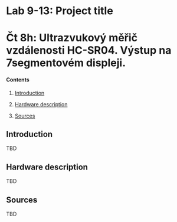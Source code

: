 # Lab 9-13: Project title
# Čt 8h: Ultrazvukový měřič vzdálenosti HC-SR04. Výstup na 7segmentovém displeji.
#### Contents

1. [Introduction](#Introduction)
2. [Hardware description](#Hardware-description)

5. [Sources](#Sources)


## Introduction

TBD


## Hardware description

TBD


## Sources

TBD
